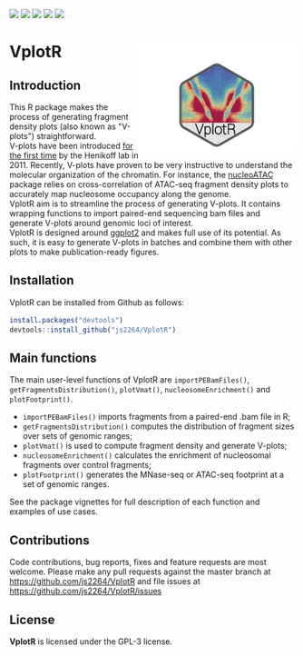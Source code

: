 [![](https://travis-ci.com/js2264/VplotR.svg?branch=master)](https://travis-ci.com/js2264/VplotR)
[![](https://codecov.io/gh/js2264/VplotR/branch/master/graph/badge.svg)](https://codecov.io/github/js2264/VplotR?branch=master)
[![](https://img.shields.io/badge/lifecycle-maturing-blue.svg)](https://www.tidyverse.org/lifecycle/#maturing)
[![](https://img.shields.io/github/languages/code-size/js2264/VplotR.svg)](https://github.com/js2264/VplotR)
[![](https://img.shields.io/badge/license-GPL--3-orange.svg)](https://www.gnu.org/licenses/gpl-3.0.en.html)

# VplotR <img src="man/figures/logo.png" align="right" alt="" />

## Introduction

This R package makes the process of generating fragment density plots 
(also known as "V-plots") straightforward.  
V-plots have been introduced 
[for the first time](https://www.ncbi.nlm.nih.gov/pmc/articles/PMC3215028/) 
by the Henikoff lab in 2011. Recently, V-plots have proven to be very 
instructive to understand the molecular organization of the chromatin. 
For instance, the 
[nucleoATAC]((https://genome.cshlp.org/content/early/2015/08/27/gr.192294.115))
package relies on cross-correlation of ATAC-seq fragment density plots to 
accurately map nucleosome occupancy along the genome.  
VplotR aim is to streamline the process of generating V-plots. It contains 
wrapping functions to import paired-end sequencing bam files and generate 
V-plots around genomic loci of interest.  
VplotR is designed around [ggplot2](https://ggplot2.tidyverse.org/) and 
makes full use of its potential. As such, it is easy to generate V-plots 
in batches and combine them with other plots to make 
publication-ready figures.  

## Installation

VplotR can be installed from Github as follows:

```r
install.packages("devtools")
devtools::install_github("js2264/VplotR")
```

## Main functions 

The main user-level functions of VplotR are `importPEBamFiles()`,
`getFragmentsDistribution()`, `plotVmat()`, `nucleosomeEnrichment()`
and `plotFootprint()`. 

* `importPEBamFiles()` imports fragments from a paired-end .bam file in R;
* `getFragmentsDistribution()` computes the distribution of fragment sizes
  over sets of genomic ranges;
* `plotVmat()` is used to compute fragment density and generate V-plots;
* `nucleosomeEnrichment()` calculates the enrichment of nucleosomal 
  fragments over control fragments;
* `plotFootprint()` generates the MNase-seq or ATAC-seq footprint at a 
  set of genomic ranges.

See the package vignettes for full description of each function 
and examples of use cases.

## Contributions
Code contributions, bug reports, fixes and feature requests are most welcome.
Please make any pull requests against the master branch at 
https://github.com/js2264/VplotR
and file issues at https://github.com/js2264/VplotR/issues

## License 
**VplotR** is licensed under the GPL-3 license.
